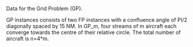 Data for the Grid Problem (GP).

GP instances consists of two FP instances with a confluence angle of PI/2 diagonally spaced by 15 NM. In GP_m, four streams of m aircraft each converge towards the centre of their relative circle. The total number of aircraft is n=4*m.
